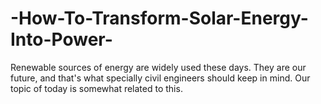 # -How-To-Transform-Solar-Energy-Into-Power-
Renewable sources of energy are widely used these days. They are our future, and that's what specially civil engineers should keep in mind. Our topic of today is somewhat related to this.

